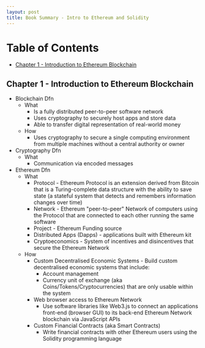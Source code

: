 ```yaml
---
layout: post
title: Book Summary - Intro to Ethereum and Solidity
---
```


# Table of Contents
  * [Chapter 1 - Introduction to Ethereum Blockchain](#chapter-1)

## Chapter 1 - Introduction to Ethereum Blockchain<a id="chapter-1"></a>

* Blockchain Dfn
  * What
    * Is a fully distributed peer-to-peer software network
    * Uses cryptography to securely host apps and store data
    * Able to transfer digital representation of real-world money
  * How
    * Uses cryptography to secure a single computing environment
    from multiple machines without a central authority or owner
* Cryptography Dfn
  * What
    * Communication via encoded messages
* Ethereum Dfn
  * What
    * Protocol - Ethereum Protocol is an extension derived from Bitcoin that is a Turing-complete data structure with the ability to save state (a stateful system that detects and remembers information changes over time)
    * Network - Ethereum "peer-to-peer" Network of computers using the Protocol that are connected to each other running the same software
    * Project - Ethereum Funding source
    * Distributed Apps (Dapps) - applications built with Ethereum kit
    * Cryptoeconomics - System of incentives and disincentives that secure the Ethereum Network
  * How
    * Custom Decentralised Economic Systems - Build custom decentralised economic systems that include:
      * Account management
      * Currency unit of exchange (aka Coins/Tokens/Cryptocurrencies) that are only usable within the system
    * Web browser access to Ethereum Network
      * Use software libraries like Web3.js to connect an applications front-end (browser GUI) to its back-end Ethereum Network blockchain via JavaScript APIs
    * Custom Financial Contracts (aka Smart Contracts)
      * Write financial contracts with other Ethereum users using the Solidity programming language
